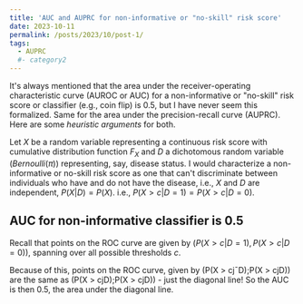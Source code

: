 ```yaml
---
title: 'AUC and AUPRC for non-informative or "no-skill" risk score'
date: 2023-10-11
permalink: /posts/2023/10/post-1/
tags:
  - AUPRC
  #- category2
---
```


It's always mentioned that the area under the receiver-operating characteristic curve (AUROC or AUC) for a non-informative or "no-skill" risk score or classifier (e.g., coin flip) is 0.5, but I have never seem this formalized. Same for the area under the precision-recall curve (AUPRC). Here are some *heuristic arguments* for both.

Let $X$ be a random variable representing a continuous risk score with cumulative distribution function $F_X$ and $D$ a dichotomous random variable ($Bernoulli(\pi)$) representing, say, disease status. I would characterize a non-informative or no-skill risk score as one that can't discriminate between individuals who have and do not have the disease, i.e., $X$ and $D$ are independent, $P(X|D) = P(X)$. i.e., $P(X > c|D = 1) = P(X > c|D=0)$.  

## AUC for non-informative classifier is 0.5
Recall that points on the ROC curve are given by $(P(X>c|D=1), P(X>c|D=0)),$ spanning over all possible thresholds $c$. 

Because of this, points on the ROC curve, given by (P(X > cj¯D);P(X > cjD)) are the same as
(P(X > cjD);P(X > cjD)) - just the diagonal line! So the AUC is then 0.5, the area under the diagonal line.
